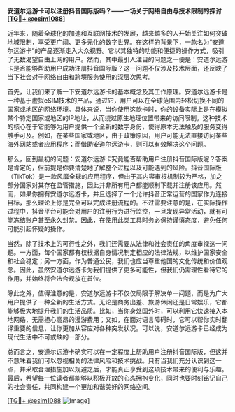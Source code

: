 **安道尔远游卡可以注册抖音国际版吗？——一场关于网络自由与技术限制的探讨[[TG💪+ @esim1088](https://t.me/s/esim1088)]**

近年来，随着全球化的加速和互联网技术的发展，越来越多的人开始关注如何突破地域限制，享受更广阔、更多元化的数字世界。在这样的背景下，一款名为“安道尔远游卡”的产品逐渐走入大众视野。它以其独特的功能和便捷的操作方式，吸引了无数渴望自由上网的用户。然而，其中最引人注目的问题之一便是：安道尔远游卡是否能够帮助用户成功注册抖音国际版？这一问题不仅涉及技术层面，还反映了当下社会对于网络自由和跨境服务使用的深层次思考。

首先，让我们来了解一下安道尔远游卡的基本概念及其工作原理。安道尔远游卡是一种基于虚拟eSIM技术的产品，通过它，用户可以在全球范围内轻松切换不同的国家或地区的网络环境。具体来说，当你使用这款卡时，你的设备实际上是在模拟某个特定国家或地区的IP地址，从而绕过原生地理位置带来的访问限制。这种技术的核心在于它能够为用户提供一个全新的数字身份，使得原本无法触及的服务变得触手可及。例如，在某些国家或地区，由于政策原因，用户可能无法直接访问某些海外网站或者应用程序；而借助安道尔远游卡，则可以有效解决这个问题。

那么，回到最初的问题：安道尔远游卡究竟能否帮助用户注册抖音国际版呢？答案是肯定的，但前提是你要清楚地了解整个过程以及可能遇到的风险。抖音国际版（TikTok）是一款风靡全球的应用程序，但由于其内容审核机制较为严格，加之部分国家对其存在监管措施，因此并非所有用户都能顺利下载并注册该应用。然而，如果你拥有安道尔远游卡，并且选择了一个允许抖音正常运营的国家作为连接目标，那么理论上你是完全可以完成注册流程的。不过需要注意的是，在实际操作过程中，抖音平台可能会对用户的注册行为进行监控，一旦发现异常活动，就有可能冻结账户甚至永久封禁。因此，在使用此类工具时务必保持谨慎态度，避免任何可能引起怀疑的操作。

当然，除了技术上的可行性之外，我们还需要从法律和社会责任的角度审视这一问题。一方面，每个国家都有权根据自身情况制定相应的法律法规，以维护国家安全和社会稳定；另一方面，作为普通公民，我们也应当尊重他国的文化传统和价值观念。因此，虽然安道尔远游卡为我们提供了更多可能性，但我们仍需理性看待它的作用，并始终将合法合规放在首位。

除此之外，值得注意的是，安道尔远游卡不仅仅局限于解决单一问题，而是为广大用户提供了一种全新的生活方式。无论是商务出差、旅游休闲还是日常娱乐，它都能够极大地提升我们的生活品质。比如，当你身处国外时，可以利用它快速接入本地网络，无需担心高昂的漫游费用；又如，在面对语言障碍时，它可以帮你实时翻译重要的信息，让你更加从容应对各种突发状况。可以说，安道尔远游卡已经成为现代生活中不可或缺的一部分。

总而言之，安道尔远游卡确实可以在一定程度上帮助用户注册抖音国际版，但这并不意味着我们可以忽视相关的法律风险和技术挑战。只有当我们充分认识到这一点，并采取合理措施加以规避之后，才能真正享受到这项技术带来的便利与乐趣。最后，希望每一位读者都能够以积极开放的心态拥抱变化，同时也要时刻铭记自己的社会责任，共同构建一个更加和谐美好的网络空间。

[[TG💪+ @esim1088](https://t.me/s/esim1088) ![Image](https://i.postimg.cc/4NQfJmqS/Snipaste-2025-05-13-00-14-12.png)]